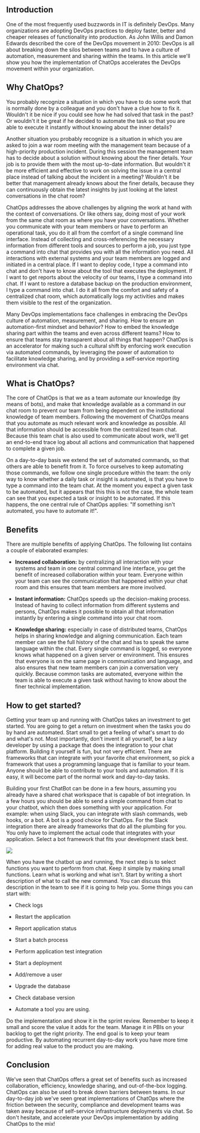 ## Introduction

One of the most frequently used buzzwords in IT is definitely DevOps.
Many organizations are adopting DevOps practices to deploy faster,
better and cheaper releases of functionality into production. As John
Willis and Damon Edwards described the core of the DevOps movement in
2010: DevOps is all about breaking down the silos between teams and to
have a culture of automation, measurement and sharing within the teams.
In this article we'll show you how the implementation of ChatOps
accelerates the DevOps movement within your organization.

## Why ChatOps?

You probably recognize a situation in which you have to do some work
that is normally done by a colleague and you don't have a clue how to
fix it. Wouldn't it be nice if you could see how he had solved that task
in the past? Or wouldn't it be great if he decided to automate the task
so that you are able to execute it instantly without knowing about the
inner details?

Another situation you probably recognize is a situation in which you are
asked to join a war room meeting with the management team because of a
high-priority production incident. During this session the management
team has to decide about a solution without knowing about the finer
details. Your job is to provide them with the most up-to-date
information. But wouldn't it be more efficient and effective to work on
solving the issue in a central place instead of talking about the
incident in a meeting? Wouldn't it be better that management already
knows about the finer details, because they can continuously obtain the
latest insights by just looking at the latest conversations in the chat
room?

ChatOps addresses the above challenges by aligning the work at hand with
the context of conversations. Or like others say, doing most of your
work from the same chat room as where you have your conversations.
Whether you communicate with your team members or have to perform an
operational task, you do it all from the comfort of a single command
line interface. Instead of collecting and cross-referencing the
necessary information from different tools and sources to perform a job,
you just type a command into chat that provides you with all the
information you need. All interactions with external systems and your
team members are logged and initiated in a central place. If I want to
deploy code, I type a command into chat and don't have to know about the
tool that executes the deployment. If I want to get reports about the
velocity of our teams, I type a command into chat. If I want to restore
a database backup on the production environment, I type a command into
chat. I do it all from the comfort and safety of a centralized chat
room, which automatically logs my activities and makes them visible to
the rest of the organization.

Many DevOps implementations face challenges in embracing the DevOps
culture of automation, measurement, and sharing. How to ensure an
automation-first mindset and behavior? How to embed the knowledge
sharing part within the teams and even across different teams? How to
ensure that teams stay transparent about all things that happen? ChatOps
is an accelerator for making such a cultural shift by enforcing work
execution via automated commands, by leveraging the power of automation
to facilitate knowledge sharing, and by providing a self-service
reporting environment via chat.

## What is ChatOps?

The core of ChatOps is that we as a team automate our knowledge (by
means of bots), and make that knowledge available as a command in our
chat room to prevent our team from being dependent on the institutional
knowledge of team members. Following the movement of ChatOps means that
you automate as much relevant work and knowledge as possible. All that
information should be accessible from the centralized team chat. Because
this team chat is also used to communicate about work, we'll get an
end-to-end trace log about all actions and communication that happened
to complete a given job.

On a day-to-day basis we extend the set of automated commands, so that
others are able to benefit from it. To force ourselves to keep
automating those commands, we follow one single procedure within the
team: the only way to know whether a daily task or insight is automated,
is that you have to type a command into the team chat. At the moment you
expect a given task to be automated, but it appears that this this is
not the case, the whole team can see that you expected a task or insight
to be automated. If this happens, the one central rule of ChatOps
applies: "If something isn't automated, you have to automate it!".

## Benefits

There are multiple benefits of applying ChatOps. The following list
contains a couple of elaborated examples:

-   **Increased collaboration:** by centralizing all interaction with
    your systems and team in one central command line interface, you get
    the benefit of increased collaboration within your team. Everyone
    within your team can see the communication that happened within your
    chat room and this ensures that team members are more involved.

-   **Instant information:** ChatOps speeds up the decision-making
    process. Instead of having to collect information from different
    systems and persons, ChatOps makes it possible to obtain all that
    information instantly by entering a single command into your chat
    room.

-   **Knowledge sharing:** especially in case of distributed teams,
    ChatOps helps in sharing knowledge and aligning communication. Each
    team member can see the full history of the chat and has to speak
    the same language within the chat. Every single command is logged,
    so everyone knows what happened on a given server or environment.
    This ensures that everyone is on the same page in communication and
    language, and also ensures that new team members can join a
    conversation very quickly. Because common tasks are automated,
    everyone within the team is able to execute a given task without
    having to know about the finer technical implementation.

## How to get started?

Getting your team up and running with ChatOps takes an investment to get
started. You are going to get a return on investment when the tasks you
do by hand are automated. Start small to get a feeling of what's smart
to do and what's not. Most importantly, don't invent it all yourself, be
a lazy developer by using a package that does the integration to your
chat platform. Building it yourself is fun, but not very efficient.
There are frameworks that can integrate with your favorite chat
environment, so pick a framework that uses a programming language that
is familiar to your team. Anyone should be able to contribute to your
tools and automation. If it is easy, it will become part of the normal
work and day-to-day tasks.

Building your first ChatBot can be done in a few hours, assuming you
already have a shared chat workspace that is capable of bot integration.
In a few hours you should be able to send a simple command from chat to
your chatbot, which then does something with your application. For
example: when using Slack, you can integrate with slash commands, web
hooks, or a bot. A bot is a good choice for ChatOps. For the Slack
integration there are already frameworks that do all the plumbing for
you. You only have to implement the actual code that integrates with
your application. Select a bot framework that fits your development
stack best.

![](./media/image1.png)

When you have the chatbot up and running, the next step is to select
functions you want to perform from chat. Keep it simple by making small
functions. Learn what is working and what isn't. Start by writing a
short description of what to call the new command. You can discuss this
description in the team to see if it is going to help you. Some things
you can start with:

-   Check logs

-   Restart the application

-   Report application status

-   Start a batch process

-   Perform application test integration

-   Start a deployment

-   Add/remove a user

-   Upgrade the database

-   Check database version

-   Automate a tool you are using.

Do the implementation and show it in the sprint review. Remember to keep
it small and score the value it adds for the team. Manage it in PBIs on
your backlog to get the right priority. The end goal is to keep your
team productive. By automating recurrent day-to-day work you have more
time for adding real value to the product you are making.

## Conclusion

We've seen that ChatOps offers a great set of benefits such as increased
collaboration, efficiency, knowledge sharing, and out-of-the-box
logging. ChatOps can also be used to break down barriers between teams.
In our day-to-day job we've seen great implementations of ChatOps where
the friction between the security, compliance and development teams was
taken away because of self-service infrastructure deployments via chat.
So don't hesitate, and accelerate your DevOps implementation by adding
ChatOps to the mix!
